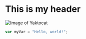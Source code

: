 # This is my header
![Image of Yaktocat](https://octodex.github.com/images/yaktocat.png)
``` javascript
var myVar = "Hello, world!";
```
